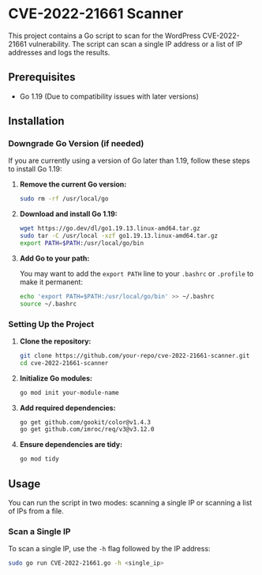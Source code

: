 # CVE-2022-21661 Scanner

This project contains a Go script to scan for the WordPress CVE-2022-21661 vulnerability. The script can scan a single IP address or a list of IP addresses and logs the results.

## Prerequisites

- Go 1.19 (Due to compatibility issues with later versions)

## Installation

### Downgrade Go Version (if needed)

If you are currently using a version of Go later than 1.19, follow these steps to install Go 1.19:

1. **Remove the current Go version:**

    ```sh
    sudo rm -rf /usr/local/go
    ```

2. **Download and install Go 1.19:**

    ```sh
    wget https://go.dev/dl/go1.19.13.linux-amd64.tar.gz
    sudo tar -C /usr/local -xzf go1.19.13.linux-amd64.tar.gz
    export PATH=$PATH:/usr/local/go/bin
    ```

3. **Add Go to your path:**

    You may want to add the `export PATH` line to your `.bashrc` or `.profile` to make it permanent:

    ```sh
    echo 'export PATH=$PATH:/usr/local/go/bin' >> ~/.bashrc
    source ~/.bashrc
    ```

### Setting Up the Project

1. **Clone the repository:**

    ```sh
    git clone https://github.com/your-repo/cve-2022-21661-scanner.git
    cd cve-2022-21661-scanner
    ```

2. **Initialize Go modules:**

    ```sh
    go mod init your-module-name
    ```

3. **Add required dependencies:**

    ```sh
    go get github.com/gookit/color@v1.4.3
    go get github.com/imroc/req/v3@v3.12.0
    ```

4. **Ensure dependencies are tidy:**

    ```sh
    go mod tidy
    ```

## Usage

You can run the script in two modes: scanning a single IP or scanning a list of IPs from a file.

### Scan a Single IP

To scan a single IP, use the `-h` flag followed by the IP address:

```sh
sudo go run CVE-2022-21661.go -h <single_ip>

